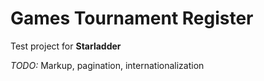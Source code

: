 # Games Tournament Register

Test project for **Starladder**

*TODO:* Markup, pagination, internationalization